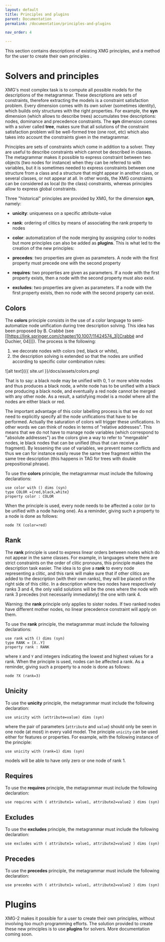 ```yaml
---
layout: default
title: Principles and plugins
parent: Documentation
permalink: /documentation/principles-and-plugins

nav_order: 4

---
```


This section contains descriptions of existing XMG principles, and a method for the user to create their own principles .
# Solvers and principles

XMG's most complex task is to compute all possible models for the descriptions of the metagrammar. These descriptions are sets of constraints, therefore extracting the models is a constraint satisfaction problem. Every dimension comes with its own solver (sometimes identity), which builds only structures with the right properties. For example, the **syn** dimension (which allows to describe trees) accumulates tree descriptions: nodes, dominance and precedence constraints. The **syn** dimension comes with a solver called **tree**, makes sure that all solutions of the constraint satisfaction problem will be well-formed tree (one root, etc) which also takes into account the constraints given in the metagrammar. 

Principles are sets of constraints which come in addition to a solver. They are useful to describe constraints which cannot be described in classes. The metagrammar makes it possible to express constraint between two objects (two nodes for instance) when they can be referred to with variables, but it is sometimes needed to express constraints between one structure from a class and a structure that might appear in another class, or several classes, or not appear at all. In other words, the XMG constraints can be considered as local (to the class) constraints, whereas principles allow to express global constraints.     

Three "historical" principles are provided by XMG, for the dimension **syn**, namely:

* **unicity**: 	uniqueness on a specific attribute-value
* **rank**: 	ordering of clitics by means of associating the rank property to nodes
* **color**: 	automatization of the node merging by assigning color to nodes
but more principles can also be added as **plugins**. This is what led to the creation of the new principles:

* **precedes**: two properties are given as parameters. A node with the first property must precede one with the second property
* **requires**: two properties are given as parameters. If a node with the first property exists, then a node with the second property must also exist.
* **excludes**: two properties are given as parameters. If a node with the first property exists, then no node with the second property can exist.

## Colors

The **colors** principle consists in the use of a color language to semi-automatize node unification during tree description solving. This idea has been proposed by B. Crabbé (see [[https://link.springer.com/chapter/10.1007/11424574_3|[Crabbé and
Duchier, 04]]]). The process is the following: 
 1.  we decorate nodes with colors (red, black or white),
 2.   the description solving is extended so that the nodes are unified according to specific color combination rules:
 
![alt text]({{ site.url }}/docs/assets/colors.png)

That is to say: 
a black node may be unified with 0, 1 or more white nodes and thus produces a black node, 
a white node has to be unified with a black one producing a black node, 
and eventually a red node cannot be merged with any other node. 
As a result, a satisfying model is a model where all the nodes are either black or red.

The important advantage of this color labelling process is that we do not need to explicitly specify all
the node unifications that have to be performed. Actually the saturation of colors will trigger these
unifications. In other words we can think of nodes in terms of "relative addresses". This means that we
do not have to manage node variables (which correspond to "absolute addresses") as the colors give a
way to refer to "mergeable" nodes, ie black nodes that can be unified (thus that can receive a fragment).
By lessening the use of variables, we prevent name conflicts and thus we can for instance easily reuse
the same tree fragment within the same tree description (this happens in TAG for trees with double
prepositional phrase).

To use the **colors** principle, the metagrammar must include the following declarations:

    use color with () dims (syn)
    type COLOR ={red,black,white}
    property color : COLOR

When the principle is used, every node needs to be affected a color (or to be unified with a node having one). As a reminder, giving such a property to a node is done as follows:

    node ?X (color=red)
    
## Rank

The **rank** principle is used to express linear orders between nodes which do not appear in the same classes. For example, in languages where there are strict constraints on the order of clitic pronouns, this principle makes the description task easier. The idea is to give a **rank** to every node representing a clitic, and this rank will make sure that if other clitics are added to the description (with their own ranks), they will be placed on the right side of this clitic. In a description where two nodes have respectively ranks 3 and 4, the only valid solutions will be the ones where the node with rank 3 precedes (not necessarily immediately) the one with rank 4.

Warning: the **rank** principle only applies to sister nodes. If two ranked nodes have different mother nodes, no linear precedence constraint will apply on them.

To use the **rank** principle, the metagrammar must include the following declarations:

    use rank with () dims (syn)
    type RANK = [X..Y]
    property rank : RANK

where `X` and `Y` and integers indicating the lowest and highest values for a rank. When the principle is used, nodes can be affected a rank. As a reminder, giving such a property to a node is done as follows:

    node ?X (rank=3)


## Unicity

To use the **unicity** principle, the metagrammar must include the following declaration:

    use unicity with (attribute=value) dims (syn)

where the pair of parameters (`attribute` and `value`) should only be seen in one node (at most) in every valid model. The principle `unicity` can be used either for features or properties. For example, with the following instance of the principle:

    use unicity with (rank=1) dims (syn)

models will be able to have only zero or one node of rank 1.

## Requires

To use the **requires** principle, the metagrammar must include the following declaration:

    use requires with ( attribute1= value1, attribute2=value2 ) dims (syn)


## Excludes

To use the **excludes** principle, the metagrammar must include the following declaration:

    use excludes with ( attribute1= value1, attribute2=value2 ) dims (syn)


## Precedes

To use the **precedes** principle, the metagrammar must include the following declaration:

    use precedes with ( attribute1= value1, attribute2=value2 ) dims (syn)


# Plugins

XMG-2 makes it possible for a user to create their own principles, without involving too much programming efforts. The solution provided to create these new principles is to use **plugins** for solvers. More documentation coming soon.

